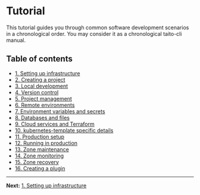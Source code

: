 # Tutorial

This tutorial guides you through common software development scenarios in a chronological order. You may consider it as a chronological taito-cli manual.

## Table of contents

* [1. Setting up infrastructure](01-setting-up-infrastructure.md)
* [2. Creating a project](02-creating-a-project.md)
* [3. Local development](03-local-development.md)
* [4. Version control](04-version-control.md)
* [5. Project management](05-project-management.md)
* [6. Remote environments](06-remote-environments.md)
* [7. Environment variables and secrets](07-env-variables-and-secrets.md)
* [8. Databases and files](08-databases-and-files.md)
* [9. Cloud services and Terraform](09-cloud-services-and-terraform.md)
* [10. kubernetes-template specific details](10-kubernetes-template-specific.md)
* [11. Production setup](11-production-setup.md)
* [12. Running in production](12-running-in-production.md)
* [13. Zone maintenance](13-zone-maintenance.md)
* [14. Zone monitoring](14-zone-monitoring.md)
* [15. Zone recovery](15-zone-recovery.md)
* [16. Creating a plugin](16-creating-a-plugin.md)

---

**Next:** [1. Setting up infrastructure](01-setting-up-infrastructure.md)
